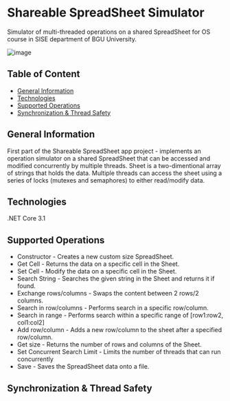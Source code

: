 # Shareable SpreadSheet Simulator

Simulator of multi-threaded operations on a shared SpreadSheet for OS course in SISE department of BGU University.

![image](https://user-images.githubusercontent.com/66309521/129537715-4fa292e4-837c-4099-b622-ea584662f0c0.png)


## Table of Content
* [General Information](#General-Information)
* [Technologies](#Technologies)
* [Supported Operations](#Supported-Operations)
* [Synchronization & Thread Safety](#Synchronization-&-Thread-Safety)

## General Information
First part of the Shareable SpreadSheet app project - implements an operation simulator on a shared SpreadSheet that can be accessed and modified concurrently by multiple threads.
Sheet is a two-dimentional array of strings that holds the data. Multiple threads can access the sheet using a series of locks (mutexes and semaphores) to either read/modify data.

## Technologies
.NET Core 3.1

## Supported Operations
- Constructor - Creates a new custom size SpreadSheet.
- Get Cell - Returns the data on a specific cell in the Sheet.
- Set Cell - Modify the data on a specific cell in the Sheet.
- Search String - Searches the given string in the Sheet and returns it if found.
- Exchange rows/columns - Swaps the content between 2 rows/2 columns.
- Search in row/columns - Performs search in a specific row/column.
- Search in range - Performs search within a specific range of [row1:row2, col1:col2]
- Add row/column - Adds a new row/column to the sheet after a specified row/column.
- Get size - Returns the number of rows and columns of the Sheet.
- Set Concurrent Search Limit - Limits the number of threads that can run concurrently
- Save - Saves the SpreadSheet data onto a file.

## Synchronization & Thread Safety

